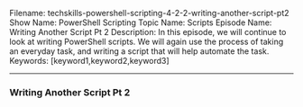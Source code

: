 Filename: techskills-powershell-scripting-4-2-2-writing-another-script-pt2  
Show Name: PowerShell Scripting
Topic Name: Scripts
Episode Name: Writing Another Script Pt 2
Description: In this episode, we will continue to look at writing PowerShell
scripts. We will again use the process of taking an everyday task, and writing a
script that will help automate the task.
Keywords: [keyword1,keyword2,keyword3]

---

### Writing Another Script Pt 2
